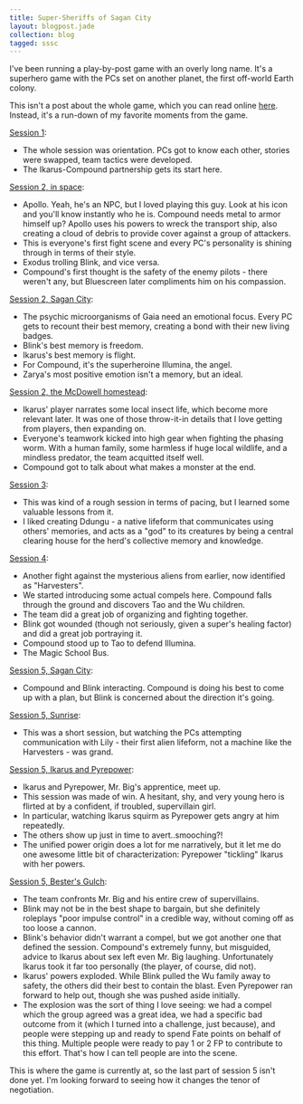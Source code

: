 ```yaml
---
title: Super-Sheriffs of Sagan City
layout: blogpost.jade
collection: blog
tagged: sssc
---
```


I've been running a play-by-post game with an overly long name.
It's a superhero game with the PCs set on another planet,
the first off-world Earth colony.

This isn't a post about the whole game, which you can read
online [here](https://www.tavern-keeper.com/campaign/764/latest).
Instead, it's a run-down of my favorite moments from the game.

<!-- more -->

[Session 1](https://www.tavern-keeper.com/roleplay/937):

* The whole session was orientation. PCs got to know each other, stories were swapped, team tactics were developed.
* The Ikarus-Compound partnership gets its start here.

[Session 2, in space](https://www.tavern-keeper.com/roleplay/952):

* Apollo. Yeah, he's an NPC, but I loved playing this guy. Look at his icon and you'll know instantly who he is. Compound needs metal to armor himself up? Apollo uses his powers to wreck the transport ship, also creating a cloud of debris to provide cover against a group of attackers.
* This is everyone's first fight scene and every PC's personality is shining through in terms of their style.
* Exodus trolling Blink, and vice versa.
* Compound's first thought is the safety of the enemy pilots - there weren't any, but Bluescreen later compliments him on his compassion.

[Session 2, Sagan City](https://www.tavern-keeper.com/roleplay/999):

* The psychic microorganisms of Gaia need an emotional focus. Every PC gets to recount their best memory, creating a bond with their new living badges.
* Blink's best memory is freedom.
* Ikarus's best memory is flight.
* For Compound, it's the superheroine Illumina, the angel.
* Zarya's most positive emotion isn't a memory, but an ideal.

[Session 2, the McDowell homestead](https://www.tavern-keeper.com/roleplay/1053):

* Ikarus' player narrates some local insect life, which become more relevant later. It was one of those throw-it-in details that I love getting from players, then expanding on.
* Everyone's teamwork kicked into high gear when fighting the phasing worm. With a human family, some harmless if huge local wildlife, and a mindless predator, the team acquitted itself well.
* Compound got to talk about what makes a monster at the end.

[Session 3](https://www.tavern-keeper.com/roleplay/1130):

* This was kind of a rough session in terms of pacing, but I learned some valuable lessons from it.
* I liked creating Ddungu - a native lifeform that communicates using others' memories, and acts as a "god" to its creatures by being a central clearing house for the herd's collective memory and knowledge.

[Session 4](https://www.tavern-keeper.com/roleplay/1312):

* Another fight against the mysterious aliens from earlier, now identified as "Harvesters".
* We started introducing some actual compels here. Compound falls through the ground and discovers Tao and the Wu children.
* The team did a great job of organizing and fighting together.
* Blink got wounded (though not seriously, given a super's healing factor) and did a great job portraying it.
* Compound stood up to Tao to defend Illumina.
* The Magic School Bus.

[Session 5, Sagan City](https://www.tavern-keeper.com/roleplay/1684):

* Compound and Blink interacting. Compound is doing his best to come up with a plan, but Blink is concerned about the direction it's going.

[Session 5, Sunrise](https://www.tavern-keeper.com/roleplay/1685):

* This was a short session, but watching the PCs attempting communication with Lily - their first alien lifeform, not a machine like the Harvesters - was grand.

[Session 5, Ikarus and Pyrepower](https://www.tavern-keeper.com/roleplay/1729):

* Ikarus and Pyrepower, Mr. Big's apprentice, meet up.
* This session was made of win. A hesitant, shy, and very young hero is flirted at by a confident, if troubled, supervillain girl.
* In particular, watching Ikarus squirm as Pyrepower gets angry at him repeatedly.
* The others show up just in time to avert..smooching?!
* The unified power origin does a lot for me narratively, but it let me do one awesome little bit of characterization: Pyrepower "tickling" Ikarus with her powers.

[Session 5, Bester's Gulch](https://www.tavern-keeper.com/roleplay/1758):

* The team confronts Mr. Big and his entire crew of supervillains.
* Blink may not be in the best shape to bargain, but she definitely roleplays "poor impulse control" in a credible way, without coming off as too loose a cannon.
* Blink's behavior didn't warrant a compel, but we got another one that defined the session. Compound's extremely funny, but misguided, advice to Ikarus about sex left even Mr. Big laughing. Unfortunately Ikarus took it far too personally (the player, of course, did not).
* Ikarus' powers exploded. While Blink pulled the Wu family away to safety, the others did their best to contain the blast. Even Pyrepower ran forward to help out, though she was pushed aside initially.
* The explosion was the sort of thing I love seeing: we had a compel which the group agreed was a great idea, we had a specific bad outcome from it (which I turned into a challenge, just because), and people were stepping up and ready to spend Fate points on behalf of this thing. Multiple people were ready to pay 1 or 2 FP to contribute to this effort. That's how I can tell people are into the scene.

This is where the game is currently at, so the last part of session 5 isn't done yet.
I'm looking forward to seeing how it changes the tenor of negotiation.

